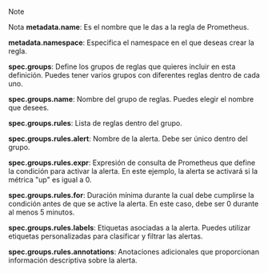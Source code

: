 >[!NOTE]
>
>Nota
**metadata.name**: Es el nombre que le das a la regla de Prometheus.

**metadata.namespace**: Especifica el namespace en el que deseas crear la regla.

**spec.groups**: Define los grupos de reglas que quieres incluir en esta definición. Puedes tener varios grupos con diferentes reglas dentro de cada uno.

**spec.groups.name**: Nombre del grupo de reglas. Puedes elegir el nombre que desees.

**spec.groups.rules**: Lista de reglas dentro del grupo.

**spec.groups.rules.alert**: Nombre de la alerta. Debe ser único dentro del grupo.

**spec.groups.rules.expr**: Expresión de consulta de Prometheus que define la condición para activar la alerta. En este ejemplo, la alerta se activará si la métrica "up" es igual a 0.

**spec.groups.rules.for**: Duración mínima durante la cual debe cumplirse la condición antes de que se active la alerta. En este caso, debe ser 0 durante al menos 5 minutos.

**spec.groups.rules.labels**: Etiquetas asociadas a la alerta. Puedes utilizar etiquetas personalizadas para clasificar y filtrar las alertas.

**spec.groups.rules.annotations**: Anotaciones adicionales que proporcionan información descriptiva sobre la alerta.